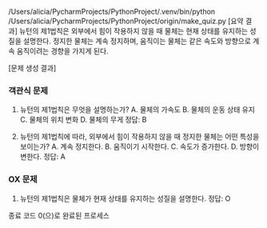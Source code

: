/Users/alicia/PycharmProjects/PythonProject/.venv/bin/python /Users/alicia/PycharmProjects/PythonProject/origin/make_quiz.py 
[요약 결과]
뉴턴의 제1법칙은 외부에서 힘이 작용하지 않을 때 물체는 현재 상태를 유지하는 성질을 설명한다. 정지한 물체는 계속 정지하며, 움직이는 물체는 같은 속도와 방향으로 계속 움직이려는 경향을 가지게 된다.

[문제 생성 결과]
### 객관식 문제

1. 뉴턴의 제1법칙은 무엇을 설명하는가?
   A. 물체의 가속도
   B. 물체의 운동 상태 유지
   C. 물체의 위치 변화
   D. 물체의 무게
   정답: B

2. 뉴턴의 제1법칙에 따라, 외부에서 힘이 작용하지 않을 때 정지한 물체는 어떤 특성을 보이는가?
   A. 계속 정지한다.
   B. 움직이기 시작한다.
   C. 속도가 증가한다.
   D. 방향이 변한다.
   정답: A

### OX 문제

1. 뉴턴의 제1법칙은 물체가 현재 상태를 유지하는 성질을 설명한다.
정답: O

종료 코드 0(으)로 완료된 프로세스
